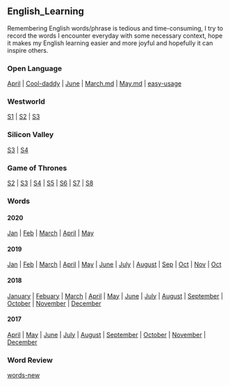## English_Learning
  
Remembering English words/phrase is tedious and time-consuming, I try to record the words I encounter everyday with some necessary context, hope it makes my English learning easier and more joyful and hopefully it can inspire others.    

### Open Language 
[April](./OpenLanguage/April.md) | [Cool-daddy](./OpenLanguage/Cool-daddy.md) | [June](./OpenLanguage/June.md) | [March.md](./OpenLanguage/March.md) | [May.md](./OpenLanguage/May.md) | [easy-usage](./OpenLanguage/easy-usage.md)  

### Westworld 
[S1](./westWorld/ww1.md) | [S2](./westWorld/ww2.md) | [S3](./westWorld/ww3.md)  

### Silicon Valley
[S3](./siliconValley/sv3.md) | [S4](./siliconValley/sv4.md) 

### Game of Thrones 
[S2](./GOT/GOT2.md) | [S3](./GOT/GOT3.md) | [S4](./GOT/GOT4.md) | [S5](./GOT/GOT5.md)  | [S6](./GOT/GOT6.md)  | [S7](./GOT/GOT7.md)  | [S8](./GOT/GOT8.md)  

### Words 

#### 2020  
[Jan](./words/2020/words-Jan.md) | [Feb](./words/2020/words-Feb.md) | [March](./words/2020/words-Mar.md) |  [April](./words/2020/words-April.md) | [May](./words/2020/words-May.md)

#### 2019   
[Jan](./words/2019/words-Jan.md) | [Feb](./words/2019/words-Feb.md) | [March](./words/2019/words-March.md) |  [April](./words/2019/words-April.md) | 
[May](./words/2019/words-May.md) | [June](./words/2019/words-June.md) | [July](./words/2019/words-July.md) |  [August](./words/2019/words-Aug.md) |
[Sep](./words/2019/words-Sep.md) | [Oct](./words/2019/words-Oct.md) | [Nov](./words/2019/words-Nov.md) | [Oct](./words/2019/words-Dec.md)

#### 2018   
[January](./words/2018/words-Jan.md) | [Febuary](./words/2018/words-Feb.md) | [March](./words/2018/words-Mar.md) | [April](./words/2018/words-Apr.md)  | [May](./words/2018/words-May.md)  | [June](./words/2018/words-Jun.md)  | [July](./words/2018/words-Jul.md)  | [August](./words/2018/words-Aug.md)  | [September](./words/2018/words-Sep.md)  | [October](./words/2018/words-Oct.md) | [November](./words/2018/words-Nov.md)  | [December](./words/2018/words-Dec.md)        

#### 2017   
[April](./words/2017/words-Apr.md)  | [May](./words/2017/words-May.md)  | [June](./words/2017/words-Jun.md)  | [July](./words/2017/words-Jul.md)  | [August](./words/2017/words-Aug.md)  | [September](./words/2017/words-Sep.md)  | [October](./words/2017/words-Oct.md) | [November](./words/2017/words-Nov.md)  | [December](./words/2017/words-Dec.md)        

### Word Review   
[words-new](./words-new.md)  

